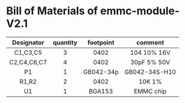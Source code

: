 # Bill of Materials of emmc-module-V2.1

| Designator  | quantity | footpoint |          comment           |
|:-----------:|:--------:|:---------:|:--------------------------:|
|  C1,C3,C5   |    3     |   0402    |        104 10% 16V         |
| C2,C4,C6,C7 |    4     |   0402    |        30pF 5% 50V         |
|     P1      |    1     | GB042-34p |       GB042-34S-H10        |
|    R1,R2    |    2     |   0402    |           10K 1%           |
|     U1      |    1     |  BGA153   |         EMMC chip          |